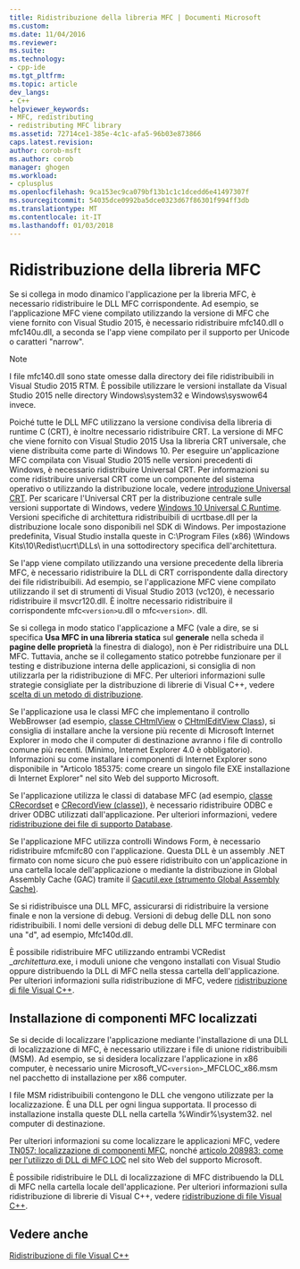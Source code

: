 ```yaml
---
title: Ridistribuzione della libreria MFC | Documenti Microsoft
ms.custom: 
ms.date: 11/04/2016
ms.reviewer: 
ms.suite: 
ms.technology:
- cpp-ide
ms.tgt_pltfrm: 
ms.topic: article
dev_langs:
- C++
helpviewer_keywords:
- MFC, redistributing
- redistributing MFC library
ms.assetid: 72714ce1-385e-4c1c-afa5-96b03e873866
caps.latest.revision: 
author: corob-msft
ms.author: corob
manager: ghogen
ms.workload:
- cplusplus
ms.openlocfilehash: 9ca153ec9ca079bf13b1c1c1dcedd6e41497307f
ms.sourcegitcommit: 54035dce0992ba5dce0323d67f86301f994ff3db
ms.translationtype: MT
ms.contentlocale: it-IT
ms.lasthandoff: 01/03/2018
---
```

# <a name="redistributing-the-mfc-library"></a>Ridistribuzione della libreria MFC
Se si collega in modo dinamico l'applicazione per la libreria MFC, è necessario ridistribuire le DLL MFC corrispondente. Ad esempio, se l'applicazione MFC viene compilato utilizzando la versione di MFC che viene fornito con Visual Studio 2015, è necessario ridistribuire mfc140.dll o mfc140u.dll, a seconda se l'app viene compilato per il supporto per Unicode o caratteri "narrow".  
  
> [!NOTE]
>  I file mfc140.dll sono state omesse dalla directory dei file ridistribuibili in Visual Studio 2015 RTM. È possibile utilizzare le versioni installate da Visual Studio 2015 nelle directory Windows\system32 e Windows\syswow64 invece.  
  
 Poiché tutte le DLL MFC utilizzano la versione condivisa della libreria di runtime C (CRT), è inoltre necessario ridistribuire CRT. La versione di MFC che viene fornito con Visual Studio 2015 Usa la libreria CRT universale, che viene distribuita come parte di Windows 10. Per eseguire un'applicazione MFC compilata con Visual Studio 2015 nelle versioni precedenti di Windows, è necessario ridistribuire Universal CRT. Per informazioni su come ridistribuire universal CRT come un componente del sistema operativo o utilizzando la distribuzione locale, vedere [introduzione Universal CRT](http://go.microsoft.com/fwlink/p/?linkid=617977). Per scaricare l'Universal CRT per la distribuzione centrale sulle versioni supportate di Windows, vedere [Windows 10 Universal C Runtime](http://go.microsoft.com/fwlink/p/?LinkId=619489). Versioni specifiche di architettura ridistribuibili di ucrtbase.dll per la distribuzione locale sono disponibili nel SDK di Windows. Per impostazione predefinita, Visual Studio installa queste in C:\Program Files (x86) \Windows Kits\10\Redist\ucrt\DLLs\ in una sottodirectory specifica dell'architettura.  
  
 Se l'app viene compilato utilizzando una versione precedente della libreria MFC, è necessario ridistribuire la DLL di CRT corrispondente dalla directory dei file ridistribuibili. Ad esempio, se l'applicazione MFC viene compilato utilizzando il set di strumenti di Visual Studio 2013 (vc120), è necessario ridistribuire il msvcr120.dll. È inoltre necessario ridistribuire il corrispondente mfc`<version>`u.dll o mfc`<version>`. dll.  
  
 Se si collega in modo statico l'applicazione a MFC (vale a dire, se si specifica **Usa MFC in una libreria statica** sul **generale** nella scheda il **pagine delle proprietà** la finestra di dialogo), non è Per ridistribuire una DLL MFC. Tuttavia, anche se il collegamento statico potrebbe funzionare per il testing e distribuzione interna delle applicazioni, si consiglia di non utilizzarla per la ridistribuzione di MFC. Per ulteriori informazioni sulle strategie consigliate per la distribuzione di librerie di Visual C++, vedere [scelta di un metodo di distribuzione](../ide/choosing-a-deployment-method.md).  
  
 Se l'applicazione usa le classi MFC che implementano il controllo WebBrowser (ad esempio, [classe CHtmlView](../mfc/reference/chtmlview-class.md) o [CHtmlEditView Class](../mfc/reference/chtmleditview-class.md)), si consiglia di installare anche la versione più recente di Microsoft Internet Explorer in modo che il computer di destinazione avranno i file di controllo comune più recenti. (Minimo, Internet Explorer 4.0 è obbligatorio). Informazioni su come installare i componenti di Internet Explorer sono disponibile in "Articolo 185375: come creare un singolo file EXE installazione di Internet Explorer" nel sito Web del supporto Microsoft.  
  
 Se l'applicazione utilizza le classi di database MFC (ad esempio, [classe CRecordset](../mfc/reference/crecordset-class.md) e [CRecordView (classe)](../mfc/reference/crecordview-class.md)), è necessario ridistribuire ODBC e driver ODBC utilizzati dall'applicazione. Per ulteriori informazioni, vedere [ridistribuzione dei file di supporto Database](../ide/redistributing-database-support-files.md).  
  
 Se l'applicazione MFC utilizza controlli Windows Form, è necessario ridistribuire mfcmifc80 con l'applicazione. Questa DLL è un assembly .NET firmato con nome sicuro che può essere ridistribuito con un'applicazione in una cartella locale dell'applicazione o mediante la distribuzione in Global Assembly Cache (GAC) tramite il [Gacutil.exe (strumento Global Assembly Cache)](/dotnet/framework/tools/gacutil-exe-gac-tool).  
  
 Se si ridistribuisce una DLL MFC, assicurarsi di ridistribuire la versione finale e non la versione di debug. Versioni di debug delle DLL non sono ridistribuibili. I nomi delle versioni di debug delle DLL MFC terminare con una "d", ad esempio, Mfc140d.dll.  
  
 È possibile ridistribuire MFC utilizzando entrambi VCRedist _*architettura*.exe, i moduli unione che vengono installati con Visual Studio oppure distribuendo la DLL di MFC nella stessa cartella dell'applicazione. Per ulteriori informazioni sulla ridistribuzione di MFC, vedere [ridistribuzione di file Visual C++](../ide/redistributing-visual-cpp-files.md).  
  
## <a name="installation-of-localized-mfc-components"></a>Installazione di componenti MFC localizzati  
 Se si decide di localizzare l'applicazione mediante l'installazione di una DLL di localizzazione di MFC, è necessario utilizzare i file di unione ridistribuibili (MSM). Ad esempio, se si desidera localizzare l'applicazione in x86 computer, è necessario unire Microsoft_VC`<version>`_MFCLOC_x86.msm nel pacchetto di installazione per x86 computer.  
  
 I file MSM ridistribuibili contengono le DLL che vengono utilizzate per la localizzazione. È una DLL per ogni lingua supportata. Il processo di installazione installa queste DLL nella cartella %Windir%\system32\. nel computer di destinazione.  
  
 Per ulteriori informazioni su come localizzare le applicazioni MFC, vedere [TN057: localizzazione di componenti MFC](../mfc/tn057-localization-of-mfc-components.md), nonché [articolo 208983: come per l'utilizzo di DLL di MFC LOC](http://go.microsoft.com/fwlink/p/?linkid=198025) nel sito Web del supporto Microsoft.  
  
 È possibile ridistribuire le DLL di localizzazione di MFC distribuendo la DLL di MFC nella cartella locale dell'applicazione. Per ulteriori informazioni sulla ridistribuzione di librerie di Visual C++, vedere [ridistribuzione di file Visual C++](../ide/redistributing-visual-cpp-files.md).  
  
## <a name="see-also"></a>Vedere anche  
 [Ridistribuzione di file Visual C++](../ide/redistributing-visual-cpp-files.md)
